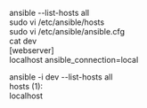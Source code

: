 ansible --list-hosts all  
sudo vi /etc/ansible/hosts  
sudo vi /etc/ansible/ansible.cfg  
cat dev  
[webserver]  
localhost  ansible_connection=local

ansible -i dev --list-hosts all  
    hosts (1):  
    localhost  
